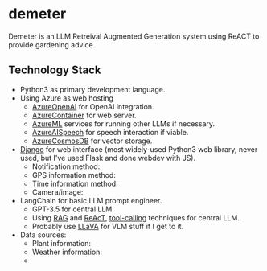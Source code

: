 # demeter
Demeter is an LLM Retreival Augmented Generation system using ReACT to provide gardening advice.

## Technology Stack
* Python3 as primary development language.
* Using Azure as web hosting
  - [AzureOpenAI](https://azure.microsoft.com/en-us/pricing/details/cognitive-services/openai-service/) for OpenAI integration.
  - [AzureContainer](https://azure.microsoft.com/en-us/products/container-apps/) for web server.
  - [AzureML](https://azure.microsoft.com/en-ca/products/machine-learning) services for running other LLMs if necessary.
  - [AzureAISpeech](https://azure.microsoft.com/en-us/products/ai-services/ai-speech/) for speech interaction if viable.
  - [AzureCosmosDB](https://python.langchain.com/v0.2/docs/integrations/vectorstores/azure_cosmos_db_no_sql/) for vector storage.
* [Django](https://docs.djangoproject.com/en/5.0/intro/tutorial01/) for web interface (most widely-used Python3 web library, never used, but I've used Flask and done webdev with JS).
  - Notification method:
  - GPS information method:
  - Time information method:
  - Camera/image:
* LangChain for basic LLM prompt engineer.
  - GPT-3.5 for central LLM.
  - Using [RAG](https://python.langchain.com/v0.2/docs/tutorials/rag/) and [ReAcT](https://python.langchain.com/v0.1/docs/modules/agents/agent_types/react/), [tool-calling](https://python.langchain.com/v0.1/docs/modules/agents/agent_types/tool_calling/) techniques for central LLM.
  - Probably use [LLaVA](https://github.com/LLaVA-VL/LLaVA-NeXT/?tab=readme-ov-file) for VLM stuff if I get to it.
* Data sources:
  - Plant information:
  - Weather information:
  - 
